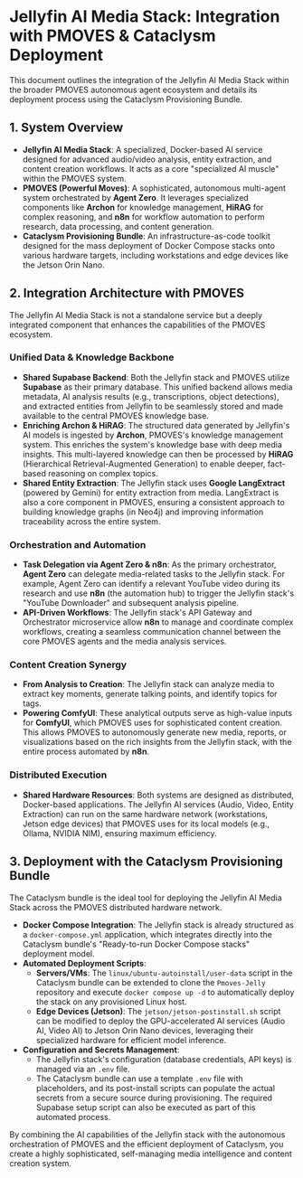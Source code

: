# Jellyfin AI Media Stack: Integration with PMOVES & Cataclysm Deployment

This document outlines the integration of the Jellyfin AI Media Stack within the broader PMOVES autonomous agent ecosystem and details its deployment process using the Cataclysm Provisioning Bundle.

## 1. System Overview

-   **Jellyfin AI Media Stack**: A specialized, Docker-based AI service designed for advanced audio/video analysis, entity extraction, and content creation workflows. It acts as a core "specialized AI muscle" within the PMOVES system.
-   **PMOVES (Powerful Moves)**: A sophisticated, autonomous multi-agent system orchestrated by **Agent Zero**. It leverages specialized components like **Archon** for knowledge management, **HiRAG** for complex reasoning, and **n8n** for workflow automation to perform research, data processing, and content generation.
-   **Cataclysm Provisioning Bundle**: An infrastructure-as-code toolkit designed for the mass deployment of Docker Compose stacks onto various hardware targets, including workstations and edge devices like the Jetson Orin Nano.

## 2. Integration Architecture with PMOVES

The Jellyfin AI Media Stack is not a standalone service but a deeply integrated component that enhances the capabilities of the PMOVES ecosystem.

### Unified Data & Knowledge Backbone

-   **Shared Supabase Backend**: Both the Jellyfin stack and PMOVES utilize **Supabase** as their primary database. This unified backend allows media metadata, AI analysis results (e.g., transcriptions, object detections), and extracted entities from Jellyfin to be seamlessly stored and made available to the central PMOVES knowledge base.
-   **Enriching Archon & HiRAG**: The structured data generated by Jellyfin's AI models is ingested by **Archon**, PMOVES's knowledge management system. This enriches the system's knowledge base with deep media insights. This multi-layered knowledge can then be processed by **HiRAG** (Hierarchical Retrieval-Augmented Generation) to enable deeper, fact-based reasoning on complex topics.
-   **Shared Entity Extraction**: The Jellyfin stack uses **Google LangExtract** (powered by Gemini) for entity extraction from media. LangExtract is also a core component in PMOVES, ensuring a consistent approach to building knowledge graphs (in Neo4j) and improving information traceability across the entire system.

### Orchestration and Automation

-   **Task Delegation via Agent Zero & n8n**: As the primary orchestrator, **Agent Zero** can delegate media-related tasks to the Jellyfin stack. For example, Agent Zero can identify a relevant YouTube video during its research and use **n8n** (the automation hub) to trigger the Jellyfin stack's "YouTube Downloader" and subsequent analysis pipeline.
-   **API-Driven Workflows**: The Jellyfin stack's API Gateway and Orchestrator microservice allow **n8n** to manage and coordinate complex workflows, creating a seamless communication channel between the core PMOVES agents and the media analysis services.

### Content Creation Synergy

-   **From Analysis to Creation**: The Jellyfin stack can analyze media to extract key moments, generate talking points, and identify topics for tags.
-   **Powering ComfyUI**: These analytical outputs serve as high-value inputs for **ComfyUI**, which PMOVES uses for sophisticated content creation. This allows PMOVES to autonomously generate new media, reports, or visualizations based on the rich insights from the Jellyfin stack, with the entire process automated by **n8n**.

### Distributed Execution

-   **Shared Hardware Resources**: Both systems are designed as distributed, Docker-based applications. The Jellyfin AI services (Audio, Video, Entity Extraction) can run on the same hardware network (workstations, Jetson edge devices) that PMOVES uses for its local models (e.g., Ollama, NVIDIA NIM), ensuring maximum efficiency.

## 3. Deployment with the Cataclysm Provisioning Bundle

The Cataclysm bundle is the ideal tool for deploying the Jellyfin AI Media Stack across the PMOVES distributed hardware network.

-   **Docker Compose Integration**: The Jellyfin stack is already structured as a `docker-compose.yml` application, which integrates directly into the Cataclysm bundle's "Ready-to-run Docker Compose stacks" deployment model.
-   **Automated Deployment Scripts**:
    -   **Servers/VMs**: The `linux/ubuntu-autoinstall/user-data` script in the Cataclysm bundle can be extended to clone the `Pmoves-Jelly` repository and execute `docker compose up -d` to automatically deploy the stack on any provisioned Linux host.
    -   **Edge Devices (Jetson)**: The `jetson/jetson-postinstall.sh` script can be modified to deploy the GPU-accelerated AI services (Audio AI, Video AI) to Jetson Orin Nano devices, leveraging their specialized hardware for efficient model inference.
-   **Configuration and Secrets Management**:
    -   The Jellyfin stack's configuration (database credentials, API keys) is managed via an `.env` file.
    -   The Cataclysm bundle can use a template `.env` file with placeholders, and its post-install scripts can populate the actual secrets from a secure source during provisioning. The required Supabase setup script can also be executed as part of this automated process.

By combining the AI capabilities of the Jellyfin stack with the autonomous orchestration of PMOVES and the efficient deployment of Cataclysm, you create a highly sophisticated, self-managing media intelligence and content creation system.